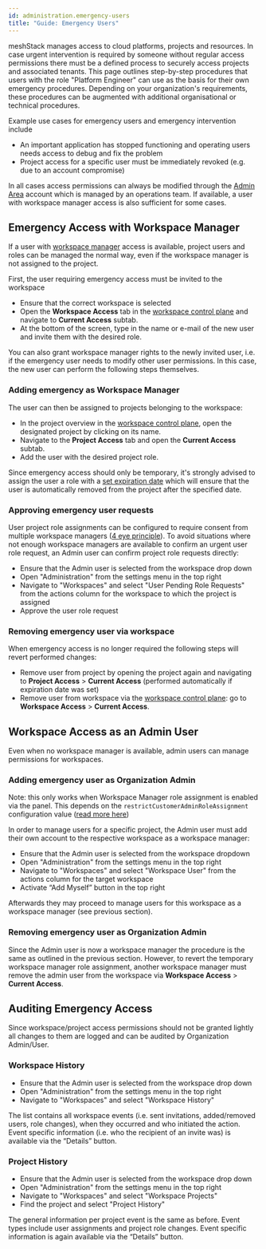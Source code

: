 ```yaml
---
id: administration.emergency-users
title: "Guide: Emergency Users"
---
```


meshStack manages access to cloud platforms, projects and resources. In case urgent intervention is required by someone without regular access permissions there must be a defined process to securely access projects and associated tenants. This page outlines step-by-step procedures that users with the role "Platform Engineer" can use as the basis for their own emergency procedures. Depending on your organization's requirements, these procedures can be augmented with additional organisational or technical procedures.

Example use cases for emergency users and emergency intervention include

- An important application has stopped functioning and operating users needs access to debug and fix the problem
- Project access for a specific user must be immediately revoked (e.g. due to an account compromise)

In all cases access permissions can always be modified through the [Admin Area](administration.index.md) account which is managed by an operations team. If available, a user with workspace manager access is also sufficient for some cases.

## Emergency Access with Workspace Manager

If a user with [workspace manager](meshcloud.workspace.md) access is available, project users and roles can be managed the normal way, even if the workspace manager is not assigned to the project.

First, the user requiring emergency access must be invited to the workspace

- Ensure that the correct workspace is selected
- Open the **Workspace Access** tab in the [workspace control plane](./meshcloud.workspace.md#managing-your-meshworkspace) and navigate to **Current Access** subtab.
- At the bottom of the screen, type in the name or e-mail of the new user and invite them with the desired role.

You can also grant workspace manager rights to the newly invited user, i.e. if the emergency user needs to modify other user permissions. In this case, the new user can perform the following steps themselves.

### Adding emergency as Workspace Manager

The user can then be assigned to projects belonging to the workspace:

- In the project overview in the [workspace control plane](./meshcloud.workspace.md#managing-your-meshworkspace), open the designated project by clicking on its name.
- Navigate to the **Project Access** tab and open the **Current Access** subtab.
- Add the user with the desired project role.

Since emergency access should only be temporary, it's strongly advised to assign the user a role with a [set expiration date](./meshcloud.project.md#expiry-of-a-user-assignment) which will ensure that the user is automatically removed from the project after the specified date.

### Approving emergency user requests

User project role assignments can be configured to require consent from multiple workspace managers ([4 eye principle](./meshstack.authorization.md#user-project-role-approval)). To avoid situations where not enough workspace managers are available to confirm an urgent user role request, an Admin user can confirm project role requests directly:

- Ensure that the Admin user is selected from the workspace drop down
- Open "Administration" from the settings menu in the top right
- Navigate to "Workspaces" and select "User Pending Role Requests" from the actions column for the workspace to which the project is assigned
- Approve the user role request

### Removing emergency user via workspace

When emergency access is no longer required the following steps will revert performed changes:

- Remove user from project by opening the project again and navigating to **Project Access** > **Current Access** (performed automatically if expiration date was set)
- Remove user from workspace via the [workspace control plane](./meshcloud.workspace.md#managing-your-meshworkspace): go to **Workspace Access** > **Current Access**.

## Workspace Access as an Admin User

Even when no workspace manager is available, admin users can manage permissions for workspaces.

### Adding emergency user as Organization Admin

Note: this only works when Workspace Manager role assignment is enabled via the panel. This depends on the `restrictCustomerAdminRoleAssignment` configuration
value ([read more here](meshstack.onboarding.md#workspace-user-invitations))

In order to manage users for a specific project, the Admin user must add their own account to the respective workspace as a workspace manager:

- Ensure that the Admin user is selected from the workspace dropdown
- Open "Administration" from the settings menu in the top right
- Navigate to "Workspaces" and select "Workspace User" from the actions column for the target workspace
- Activate “Add Myself” button in the top right

Afterwards they may proceed to manage users for this workspace as a workspace manager (see previous section).

### Removing emergency user as Organization Admin

Since the Admin user is now a workspace manager the procedure is the same as outlined in the previous section.
However, to revert the temporary workspace manager role assignment, another workspace manager must remove the admin user from the workspace via **Workspace Access** > **Current Access**.

## Auditing Emergency Access

Since workspace/project access permissions should not be granted lightly all changes to them are logged and can be audited by Organization Admin/User.

### Workspace History

- Ensure that the Admin user is selected from the workspace drop down
- Open "Administration" from the settings menu in the top right
- Navigate to "Workspaces" and select "Workspace History"

The list contains all workspace events (i.e. sent invitations, added/removed users, role changes), when they occurred and who initiated the action. Event specific information (i.e. who the recipient of an invite was) is available via the “Details” button.

### Project History

- Ensure that the Admin user is selected from the workspace drop down
- Open "Administration" from the settings menu in the top right
- Navigate to "Workspaces" and select "Workspace Projects"
- Find the project and select "Project History"

The general information per project event is the same as before. Event types include user assignments and project role changes.
Event specific information is again available via the “Details” button.
